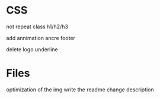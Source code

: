 # CSS


not repeat class
h1/h2/h3

add annimation ancre footer

delete logo underline

# Files
optimization of the img
write the readme
change description